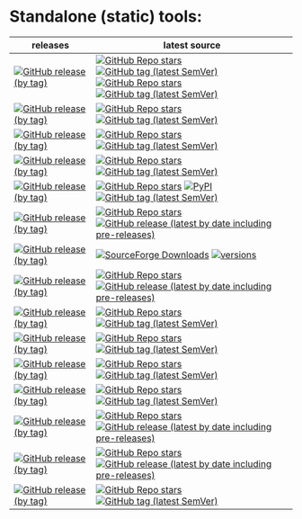 # Standalone (static) tools:
| releases                                                                                                                                                                                                                                           | latest source                                                                                                                                                                                                                                                                                                                                                                                                                                                                                                                                                                                                              |
|----------------------------------------------------------------------------------------------------------------------------------------------------------------------------------------------------------------------------------------------------|----------------------------------------------------------------------------------------------------------------------------------------------------------------------------------------------------------------------------------------------------------------------------------------------------------------------------------------------------------------------------------------------------------------------------------------------------------------------------------------------------------------------------------------------------------------------------------------------------------------------------|
| [![GitHub release (by tag)](https://img.shields.io/github/downloads/hemnstill/StandaloneTools/python-3.12.2/total?label=⭳%20python-3.12.2)](https://github.com/hemnstill/StandaloneTools/releases/tag/python-3.12.2)                               | [![GitHub Repo stars](https://img.shields.io/github/stars/indygreg/python-build-standalone?style=social&label=python-build-standalone)](https://github.com/indygreg/python-build-standalone) [![GitHub tag (latest SemVer)](https://img.shields.io/github/v/tag/indygreg/python-build-standalone)](https://python-build-standalone.readthedocs.io/en/latest/) <br> [![GitHub Repo stars](https://img.shields.io/github/stars/python/cpython?style=social&label=python)](https://github.com/python/cpython) [![GitHub tag (latest SemVer)](https://img.shields.io/github/v/tag/python/cpython)](https://docs.python.org/3/) |
| [![GitHub release (by tag)](https://img.shields.io/github/downloads/hemnstill/StandaloneTools/poetry-1.8.2/total?label=⭳%20poetry-1.8.2)](https://github.com/hemnstill/StandaloneTools/releases/tag/poetry-1.8.2)                                  | [![GitHub Repo stars](https://img.shields.io/github/stars/python-poetry/poetry?style=social&label=poetry)](https://github.com/python-poetry/poetry) [![GitHub tag (latest SemVer)](https://img.shields.io/github/v/tag/python-poetry/poetry)](https://python-poetry.org/history/)                                                                                                                                                                                                                                                                                                                                          |
| [![GitHub release (by tag)](https://img.shields.io/github/downloads/hemnstill/StandaloneTools/pylint-3.0.3/total?label=⭳%20pylint-3.0.3)](https://github.com/hemnstill/StandaloneTools/releases/tag/pylint-3.0.3)                                  | [![GitHub Repo stars](https://img.shields.io/github/stars/PyCQA/pylint?style=social&label=pylint)](https://github.com/PyCQA/pylint) [![GitHub tag (latest SemVer)](https://img.shields.io/github/v/tag/PyCQA/pylint)](https://pylint.pycqa.org/en/latest/)                                                                                                                                                                                                                                                                                                                                                                 |
| [![GitHub release (by tag)](https://img.shields.io/github/downloads/hemnstill/StandaloneTools/mypy-1.8.0/total?label=⭳%20mypy-1.8.0)](https://github.com/hemnstill/StandaloneTools/releases/tag/mypy-1.8.0)                                        | [![GitHub Repo stars](https://img.shields.io/github/stars/python/mypy?style=social&label=mypy)](https://github.com/python/mypy) [![GitHub tag (latest SemVer)](https://img.shields.io/github/v/tag/python/mypy)](https://mypy.readthedocs.io/en/latest/)                                                                                                                                                                                                                                                                                                                                                                   |
| [![GitHub release (by tag)](https://img.shields.io/github/downloads/hemnstill/StandaloneTools/ansible-8.3.0/total?label=⭳%20ansible-8.3.0-core-2.15.3)](https://github.com/hemnstill/StandaloneTools/releases/tag/ansible-8.3.0)                   | [![GitHub Repo stars](https://img.shields.io/github/stars/ansible/ansible?style=social&label=ansible)](https://github.com/ansible/ansible) [![PyPI](https://img.shields.io/pypi/v/ansible)](https://pypi.org/project/ansible/) [![GitHub tag (latest SemVer)](https://img.shields.io/github/v/tag/ansible/ansible)](https://docs.ansible.com/ansible/devel/reference_appendices/release_and_maintenance.html)                                                                                                                                                                                                              |
| [![GitHub release (by tag)](https://img.shields.io/github/downloads/hemnstill/StandaloneTools/bsdtar-3.7.3/total?label=⭳%20bsdtar-3.7.3)](https://github.com/hemnstill/StandaloneTools/releases/tag/bsdtar-3.7.3)                                  | [![GitHub Repo stars](https://img.shields.io/github/stars/libarchive/libarchive?style=social&label=libarchive)](https://github.com/libarchive/libarchive) [![GitHub release (latest by date including pre-releases)](https://img.shields.io/github/v/release/libarchive/libarchive)](https://github.com/libarchive/libarchive/releases/latest)                                                                                                                                                                                                                                                                             |
| [![GitHub release (by tag)](https://img.shields.io/github/downloads/hemnstill/StandaloneTools/7-Zip-24.05/total?label=⭳%207-Zip-24.05)](https://github.com/hemnstill/StandaloneTools/releases/tag/7-Zip-24.05)                                     | [![SourceForge Downloads](https://img.shields.io/sourceforge/dm/sevenzip?style=social&label=7-Zip&logo=sourceforge)](https://sourceforge.net/projects/sevenzip/) [![versions](https://repology.org/badge/latest-versions/7zip.svg)](https://repology.org/project/7zip/versions)                                                                                                                                                                                                                                                                                                                                            |
| [![GitHub release (by tag)](https://img.shields.io/github/downloads/hemnstill/StandaloneTools/zstd-1.5.6/total?label=⭳%20zstd-1.5.6)](https://github.com/hemnstill/StandaloneTools/releases/tag/zstd-1.5.6)                                        | [![GitHub Repo stars](https://img.shields.io/github/stars/facebook/zstd?style=social&label=zstd)](https://github.com/facebook/zstd) [![GitHub release (latest by date including pre-releases)](https://img.shields.io/github/v/release/facebook/zstd)](https://github.com/facebook/zstd/releases/latest)                                                                                                                                                                                                                                                                                                                   |
| [![GitHub release (by tag)](https://img.shields.io/github/downloads/hemnstill/StandaloneTools/pg_dump-15.1/total?label=⭳%20pg_dump-15.1)](https://github.com/hemnstill/StandaloneTools/releases/tag/pg_dump-15.1)                                  | [![GitHub Repo stars](https://img.shields.io/github/stars/postgres/postgres?style=social&label=postgres)](https://github.com/postgres/postgres) [![GitHub tag (latest SemVer)](https://img.shields.io/github/v/tag/postgres/postgres)](https://www.postgresql.org/docs/current/index.html)                                                                                                                                                                                                                                                                                                                                 |
| [![GitHub release (by tag)](https://img.shields.io/github/downloads/hemnstill/StandaloneTools/mysql-8.3.0/total?label=⭳%20mysql-8.3.0)](https://github.com/hemnstill/StandaloneTools/releases/tag/mysql-8.3.0)                                     | [![GitHub Repo stars](https://img.shields.io/github/stars/mysql/mysql-server?style=social&label=mysql-server)](https://github.com/mysql/mysql-server) [![GitHub tag (latest SemVer)](https://img.shields.io/github/v/tag/mysql/mysql-server)](https://dev.mysql.com/doc/relnotes/mysql/en/)                                                                                                                                                                                                                                                                                                                                |
| [![GitHub release (by tag)](https://img.shields.io/github/downloads/hemnstill/StandaloneTools/redis-7.2.4/total?label=⭳%20redis-7.2.4)](https://github.com/hemnstill/StandaloneTools/releases/tag/redis-7.2.4)                                     | [![GitHub Repo stars](https://img.shields.io/github/stars/redis/redis?style=social&label=redis)](https://github.com/redis/redis) [![GitHub tag (latest SemVer)](https://img.shields.io/github/v/tag/redis/redis)](https://redis.io/download/)                                                                                                                                                                                                                                                                                                                                                                              |
| [![GitHub release (by tag)](https://img.shields.io/github/downloads/hemnstill/StandaloneTools/busybox-1.35.0-FRP-4784/total?label=⭳%20busybox-1.35.0-FRP-4784)](https://github.com/hemnstill/StandaloneTools/releases/tag/busybox-1.35.0-FRP-4784) | [![GitHub Repo stars](https://img.shields.io/github/stars/rmyorston/busybox-w32?style=social&label=busybox-w32)](https://github.com/rmyorston/busybox-w32) [![GitHub tag (latest SemVer)](https://img.shields.io/github/v/tag/rmyorston/busybox-w32)](https://frippery.org/busybox/release-notes/current.html)                                                                                                                                                                                                                                                                                                             |
| [![GitHub release (by tag)](https://img.shields.io/github/downloads/hemnstill/StandaloneTools/far2l-2.5.3/total?label=⭳%20far2l-2.5.3)](https://github.com/hemnstill/StandaloneTools/releases/tag/far2l-2.5.3)                                     | [![GitHub Repo stars](https://img.shields.io/github/stars/elfmz/far2l?style=social&label=far2l)](https://github.com/elfmz/far2l) [![GitHub release (latest by date including pre-releases)](https://img.shields.io/github/v/release/elfmz/far2l)](https://github.com/elfmz/far2l/releases/latest)                                                                                                                                                                                                                                                                                                                          |
| [![GitHub release (by tag)](https://img.shields.io/github/downloads/hemnstill/StandaloneTools/pcre2grep-10.40/total?label=⭳%20pcre2grep-10.40)](https://github.com/hemnstill/StandaloneTools/releases/tag/pcre2grep-10.40)                         | [![GitHub Repo stars](https://img.shields.io/github/stars/PCRE2Project/pcre2?style=social&label=PCRE2)](https://github.com/PCRE2Project/pcre2) [![GitHub release (latest by date including pre-releases)](https://img.shields.io/github/v/release/PCRE2Project/pcre2)](https://github.com/PCRE2Project/pcre2/releases/latest)                                                                                                                                                                                                                                                                                              |
| [![GitHub release (by tag)](https://img.shields.io/github/downloads/hemnstill/StandaloneTools/openssl-3.0.9/total?label=⭳%20openssl-3.0.9)](https://github.com/hemnstill/StandaloneTools/releases/tag/openssl-3.0.9)                               | [![GitHub Repo stars](https://img.shields.io/github/stars/openssl/openssl?style=social&label=OpenSSL)](https://github.com/openssl/openssl) [![GitHub tag (latest SemVer)](https://img.shields.io/github/v/tag/openssl/openssl)](https://www.openssl.org/news/changelog.html)                                                                                                                                                                                                                                                                                                                                               |


